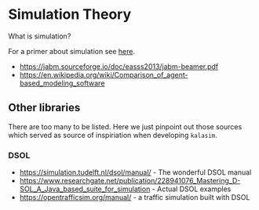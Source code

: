 # Simulation Theory

What is simulation?

For a primer about simulation see [here](https://simulation.tudelft.nl/dsol/manual/simulation-theory/introduction).


* <https://jabm.sourceforge.io/doc/easss2013/jabm-beamer.pdf>
* <https://en.wikipedia.org/wiki/Comparison_of_agent-based_modeling_software>

## Other libraries

There are too many to be listed. Here we just pinpoint out those sources which served as source of inspiriation when developing `kalasim`.

### DSOL

* <https://simulation.tudelft.nl/dsol/manual/> - The wonderful DSOL manual
* <https://www.researchgate.net/publication/228941076_Mastering_D-SOL_A_Java_based_suite_for_simulation> - Actual DSOL examples
* <https://opentrafficsim.org/manual/> - a traffic simulation built with DSOL
